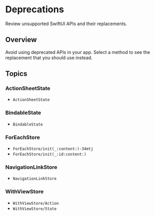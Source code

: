 # Deprecations

Review unsupported SwiftUI APIs and their replacements.

## Overview

Avoid using deprecated APIs in your app. Select a method to see the replacement that you should use instead.

## Topics

### ActionSheetState

- ``ActionSheetState``

### BindableState

- ``BindableState``

### ForEachStore

- ``ForEachStore/init(_:content:)-34mtj``
- ``ForEachStore/init(_:id:content:)``

### NavigationLinkStore

- ``NavigationLinkStore``

### WithViewStore

- ``WithViewStore/Action``
- ``WithViewStore/State``
